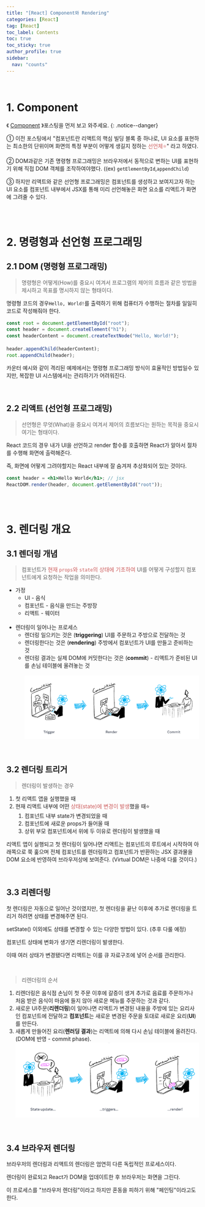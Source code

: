 ```yaml
---
title: "[React] Component와 Rendering"
categories: [React]
tag: [React]
toc_label: Contents
toc: true
toc_sticky: true
author_profile: true
sidebar:
  nav: "counts"
---
```


<br>

# 1. Component

《 [Component](https://mynamesieun.github.io/react/Component/) 》포스팅을 먼저 보고 와주세요.
{: .notice--danger}

① 이전 포스팅에서 "컴포넌트란 리액트의 핵심 빌딩 블록 중 하나로, UI 요소를 표현하는 최소한의 단위이며 화면의 특정 부분이 어떻게 생길지 정하는 <span style="color:indianred">선언체⭐</span>" 라고 하였다.

② DOM과같은 기존 명령형 프로그래밍은 브라우저에서 동적으로 변하는 UI를 표현하기 위해 직접 DOM 객체를 조작하여야했다. ((ex) `getElementById`,`appendChild`)

③ 하지만 리액트와 같은 선언형 프로그래밍은 컴포넌트를 생성하고 보여지고자 하는 UI 요소를 컴포넌트 내부에서 JSX를 통해 미리 선언해놓은 화면 요소를 리액트가 화면에 그려줄 수 있다.

<br><br>

# 2. 명령형과 선언형 프로그래밍

## 2.1 DOM (명령형 프로그래밍)

> 명령형은 어떻게(How)를 중요시 여겨서 프로그램의 제어의 흐름과 같은 방법을 제시하고 목표를 명시하지 않는 형태이다.

명령형 코드의 경우`Hello, World!`를 출력하기 위해 컴퓨터가 수행하는 절차를 일일히 코드로 작성해줘야 한다.

```jsx
const root = document.getElementById("root");
const header = document.createElement("h1");
const headerContent = document.createTextNode("Hello, World!");

header.appendChild(headerContent);
root.appendChild(header);
```

카운터 예시와 같이 격리된 예제에서는 명령형 프로그래밍 방식이 효율적인 방법일수 있지만, 복잡한 UI 시스템에서는 관리하기가 어려워진다.

<br>

## 2.2 리액트 (선언형 프로그래밍)

> 선언형은 무엇(What)을 중요시 여겨서 제어의 흐름보다는 원하는 목적을 중요시 여기는 형태이다.

React 코드의 경우 내가 UI을 선언하고 render 함수를 호출하면 React가 알아서 절차를 수행해 화면에 출력해준다.

즉, 화면에 어떻게 그려야할지는 React 내부에 잘 숨겨져 추상화되어 있는 것이다.

```jsx
const header = <h1>Hello World</h1>; // jsx
ReactDOM.render(header, document.getElementById("root"));
```

<br><br>

# 3. 렌더링 개요

## 3.1 렌더링 개념

> 컴포넌트가 <span style="color:indianred">현재 `props`와 `state`의 상태에 기초하여</span> UI를 어떻게 구성할지 컴포넌트에게 요청하는 작업을 의미한다.

- 가정
  - UI - 음식
  - 컴포넌트 - 음식을 만드는 주방장
  - 리액트 - 웨이터
    <br> <br>
- 렌더링이 일어나는 프로세스
  - 렌더링 일으키는 것은 (**triggering**) UI를 주문하고 주방으로 전달하는 것
  - 렌더링한다는 것은 (**rendering**) 주방에서 컴포넌트가 UI를 만들고 준비하는 것
  - 렌더링 결과는 실제 DOM에 커밋한다는 것은 (**commit**) - 리액트가 준비된 UI를 손님 테이블에 올려놓는 것 <br> <br>
    ![](/assets/images/2024/2024-01-18-11-29-40.png)

<br>

## 3.2 렌더링 트리거

> 렌더링이 발생하는 경우

1. 첫 리액트 앱을 실행했을 때
2. 현재 리액트 내부에 어떤 <span style="color:indianred">상태(state)에 변경이 발생</span>했을 때⭐
   1. 컴포넌트 내부 state가 변경되었을 때
   2. 컴포넌트에 새로운 props가 들어올 때
   3. 상위 부모 컴포넌트에서 위에 두 이유로 렌더링이 발생했을 때

리액트 앱이 실행되고 첫 렌더링이 일어나면 리액트는 컴포넌트의 루트에서 시작하여 아래쪽으로 쭉 훑으며 전체 컴포넌트를 렌더링하고 컴포넌트가 반환하는 JSX 결과물을 DOM 요소에 반영하여 브라우저상에 보여준다. (Virtual DOM은 나중에 다룰 것이다.)

<br>

## 3.3 리렌더링

첫 렌더링은 자동으로 일어난 것이였지만, 첫 렌더링을 끝난 이후에 추가로 렌더링을 트리거 하려면 상태를 변경해주면 된다.

setState() 이외에도 상태를 변경할 수 있는 다양한 방법이 있다. (추후 다룰 예정)

컴포넌트 상태에 변화가 생기면 리렌더링이 발생한다.

이때 여러 상태가 변경됐다면 리액트는 이를 큐 자료구조에 넣어 순서를 관리한다.

<br>

> 리렌더링의 순서

1. 리렌더링은 음식점 손님이 첫 주문 이후에 갈증이 생겨 추가로 음료를 주문하거나 처음 받은 음식이 마음에 들지 않아 새로운 메뉴를 주문하는 것과 같다.
2. 새로운 UI주문(**리렌더링**)이 일어나면 리액트가 변경된 내용을 주방에 있는 요리사인 컴포넌트에 전달하고 **컴포넌트**는 새로운 변경된 주문을 토대로 새로운 요리(**UI**)를 만든다.
3. 새롭게 만들어진 요리(**렌러딩 결과**)는 리액트에 의해 다시 손님 테이블에 올려진다.(DOM에 반영 - commit phase).
   ![](/assets/images/2024/2024-01-18-11-30-01.png)

<br>

## 3.4 브라우저 렌더링

브라우저의 렌더링과 리액트의 렌더링은 엄연히 다른 독립적인 프로세스이다.

렌더링이 완료되고 React가 DOM을 업데이트한 후 브라우저는 화면을 그린다.

이 프로세스를 "브라우저 렌더링"이라고 하지만 혼동을 피하기 위해 "페인팅"이라고도 한다.

<br>
